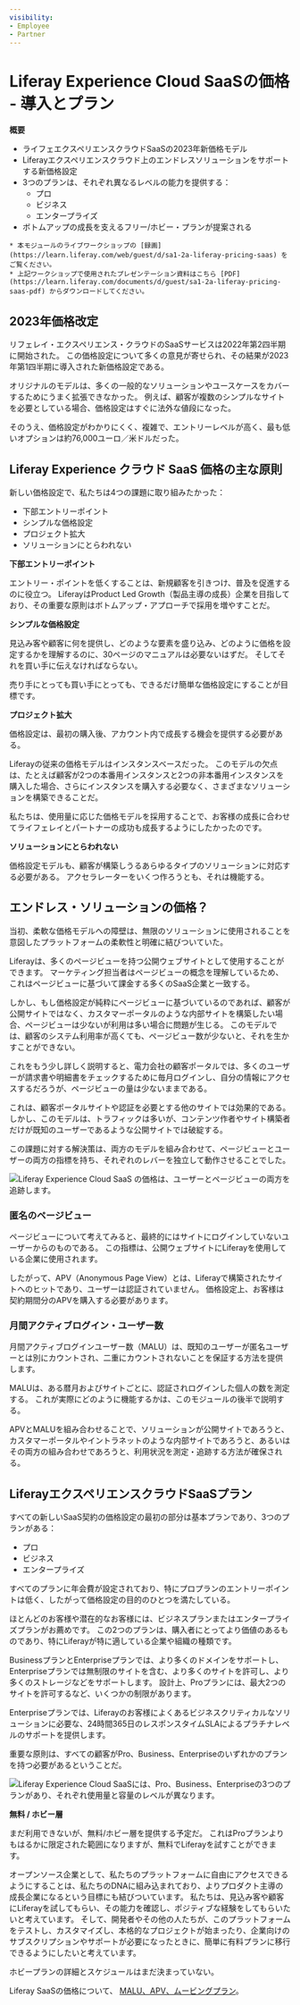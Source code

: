 ```yaml
---
visibility:
- Employee
- Partner
---
```

# Liferay Experience Cloud SaaSの価格 - 導入とプラン

**概要**

* ライフェエクスペリエンスクラウドSaaSの2023年新価格モデル
* Liferayエクスペリエンスクラウド上のエンドレスソリューションをサポートする新価格設定
* 3つのプランは、それぞれ異なるレベルの能力を提供する：
  * プロ
  * ビジネス
  * エンタープライズ
* ボトムアップの成長を支えるフリー/ホビー・プランが提案される

```{note}
* 本モジュールのライブワークショップの [録画](https://learn.liferay.com/web/guest/d/sa1-2a-liferay-pricing-saas) をご覧ください。
* 上記ワークショップで使用されたプレゼンテーション資料はこちら [PDF](https://learn.liferay.com/documents/d/guest/sa1-2a-liferay-pricing-saas-pdf) からダウンロードしてください。
```

## 2023年価格改定

リフェレイ・エクスペリエンス・クラウドのSaaSサービスは2022年第2四半期に開始された。 この価格設定について多くの意見が寄せられ、その結果が2023年第1四半期に導入された新価格設定である。

オリジナルのモデルは、多くの一般的なソリューションやユースケースをカバーするためにうまく拡張できなかった。 例えば、顧客が複数のシンプルなサイトを必要としている場合、価格設定はすぐに法外な値段になった。

そのうえ、価格設定がわかりにくく、複雑で、エントリーレベルが高く、最も低いオプションは約76,000ユーロ／米ドルだった。

## Liferay Experience クラウド SaaS 価格の主な原則

新しい価格設定で、私たちは4つの課題に取り組みたかった：

* 下部エントリーポイント
* シンプルな価格設定
* プロジェクト拡大
* ソリューションにとらわれない

**下部エントリーポイント**

エントリー・ポイントを低くすることは、新規顧客を引きつけ、普及を促進するのに役立つ。 LiferayはProduct Led Growth（製品主導の成長）企業を目指しており、その重要な原則はボトムアップ・アプローチで採用を増やすことだ。

**シンプルな価格設定**

見込み客や顧客に何を提供し、どのような要素を盛り込み、どのように価格を設定するかを理解するのに、30ページのマニュアルは必要ないはずだ。 そしてそれを買い手に伝えなければならない。

売り手にとっても買い手にとっても、できるだけ簡単な価格設定にすることが目標です。

**プロジェクト拡大**

価格設定は、最初の購入後、アカウント内で成長する機会を提供する必要がある。

Liferayの従来の価格モデルはインスタンスベースだった。 このモデルの欠点は、たとえば顧客が2つの本番用インスタンスと2つの非本番用インスタンスを購入した場合、さらにインスタンスを購入する必要なく、さまざまなソリューションを構築できることだ。

私たちは、使用量に応じた価格モデルを採用することで、お客様の成長に合わせてライフェレイとパートナーの成功も成長するようにしたかったのです。

**ソリューションにとらわれない**

価格設定モデルも、顧客が構築しうるあらゆるタイプのソリューションに対応する必要がある。 アクセラレーターをいくつ作ろうとも、それは機能する。

## エンドレス・ソリューションの価格？

当初、柔軟な価格モデルへの障壁は、無限のソリューションに使用されることを意図したプラットフォームの柔軟性と明確に結びついていた。

Liferayは、多くのページビューを持つ公開ウェブサイトとして使用することができます。 マーケティング担当者はページビューの概念を理解しているため、これはページビューに基づいて課金する多くのSaaS企業と一致する。

しかし、もし価格設定が純粋にページビューに基づいているのであれば、顧客が公開サイトではなく、カスタマーポータルのような内部サイトを構築したい場合、ページビューは少ないが利用は多い場合に問題が生じる。 このモデルでは、顧客のシステム利用率が高くても、ページビュー数が少ないと、それを生かすことができない。

これをもう少し詳しく説明すると、電力会社の顧客ポータルでは、多くのユーザーが請求書や明細書をチェックするために毎月ログインし、自分の情報にアクセスするだろうが、ページビューの量は少ないままである。

これは、顧客ポータルサイトや認証を必要とする他のサイトでは効果的である。  しかし、このモデルは、トラフィックは多いが、コンテンツ作者やサイト構築者だけが既知のユーザーであるような公開サイトでは破綻する。

この課題に対する解決策は、両方のモデルを組み合わせて、ページビューとユーザーの両方の指標を持ち、それぞれのレバーを独立して動作させることでした。

![Liferay Experience Cloud SaaS の価格は、ユーザーとページビューの両方を追跡します。](./liferay-pricing-saas/images/01.png)

### 匿名のページビュー

ページビューについて考えてみると、最終的にはサイトにログインしていないユーザーからのものである。 この指標は、公開ウェブサイトにLiferayを使用している企業に使用されます。

したがって、APV（Anonymous Page View）とは、Liferayで構築されたサイトへのヒットであり、ユーザーは認証されていません。 価格設定上、お客様は契約期間分のAPVを購入する必要があります。

### 月間アクティブログイン・ユーザー数

月間アクティブログインユーザー数（MALU）は、既知のユーザーが匿名ユーザーとは別にカウントされ、二重にカウントされないことを保証する方法を提供します。

MALUは、ある暦月およびサイトごとに、認証されログインした個人の数を測定する。  これが実際にどのように機能するかは、このモジュールの後半で説明する。

APVとMALUを組み合わせることで、ソリューションが公開サイトであろうと、カスタマーポータルやイントラネットのような内部サイトであろうと、あるいはその両方の組み合わせであろうと、利用状況を測定・追跡する方法が確保される。

## LiferayエクスペリエンスクラウドSaaSプラン

すべての新しいSaaS契約の価格設定の最初の部分は基本プランであり、3つのプランがある：

* プロ
* ビジネス
* エンタープライズ

すべてのプランに年会費が設定されており、特にプロプランのエントリーポイントは低く、したがって価格設定の目的のひとつを満たしている。

ほとんどのお客様や潜在的なお客様には、ビジネスプランまたはエンタープライズプランがお薦めです。 この2つのプランは、購入者にとってより価値のあるものであり、特にLiferayが特に適している企業や組織の種類です。

BusinessプランとEnterpriseプランでは、より多くのドメインをサポートし、Enterpriseプランでは無制限のサイトを含む、より多くのサイトを許可し、より多くのストレージなどをサポートします。 設計上、Proプランには、最大2つのサイトを許可するなど、いくつかの制限があります。

Enterpriseプランでは、Liferayのお客様によくあるビジネスクリティカルなソリューションに必要な、24時間365日のレスポンスタイムSLAによるプラチナレベルのサポートを提供します。

重要な原則は、すべての顧客がPro、Business、Enterpriseのいずれかのプランを持つ必要があるということだ。

![Liferay Experience Cloud SaaSには、Pro、Business、Enterpriseの3つのプランがあり、それぞれ使用量と容量のレベルが異なります。](./liferay-pricing-saas/images/02.png)

**無料 / ホビー層**

まだ利用できないが、無料/ホビー層を提供する予定だ。 これはProプランよりもはるかに限定された範囲になりますが、無料でLiferayを試すことができます。

オープンソース企業として、私たちのプラットフォームに自由にアクセスできるようにすることは、私たちのDNAに組み込まれており、よりプロダクト主導の成長企業になるという目標にも結びついています。 私たちは、見込み客や顧客にLiferayを試してもらい、その能力を確認し、ポジティブな経験をしてもらいたいと考えています。 そして、開発者やその他の人たちが、このプラットフォームをテストし、カスタマイズし、本格的なプロジェクトが始まったり、企業向けのサブスクリプションやサポートが必要になったときに、簡単に有料プランに移行できるようにしたいと考えています。

ホビープランの詳細とスケジュールはまだ決まっていない。

Liferay SaaSの価格について、 [MALU、APV、ムービングプラン](./liferay-pricing-saas-malus-apvs.md)。
